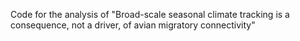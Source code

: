 Code for the analysis of "Broad-scale seasonal climate tracking is a consequence, not a driver, of avian migratory connectivity"
